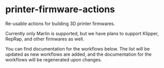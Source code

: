 # printer-firmware-actions

Re-usable actions for building 3D printer firmwares.

Currently only Marlin is supported, but we have plans to support Klipper,
RepRap, and other firmwares as well.

You can find documentation for the workflows below. The list will be updated as
new workflows are added, and the documentation for the workflows will be
regenerated upon changes.

[//]: # (AUTODOC)

[//]: # (AUTODOC)
